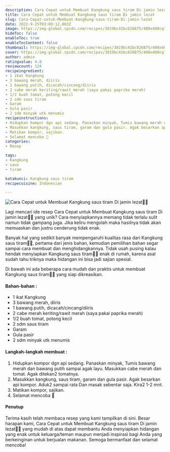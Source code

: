```yaml
---
description: Cara Cepat untuk Membuat Kangkung saus tiram Di jamin lezat"
title: Cara Cepat untuk Membuat Kangkung saus tiram Di jamin lezat
slug: Cara-Cepat-untuk-Membuat-Kangkung-saus-tiram-Di-jamin-lezat
date: 2022-9-25T03:09:12.063Z
image: https://img-global.cpcdn.com/recipes/3819bc41bc826875/400x400cq70/photo.jpg
hideToc: false
enableToc: true
enableTocContent: false
thumbnail: https://img-global.cpcdn.com/recipes/3819bc41bc826875/400x400cq70/photo.jpg
cover: https://img-global.cpcdn.com/recipes/3819bc41bc826875/400x400cq70/photo.jpg
author: admin
ratingvalue: 4.8
reviewcount: 124
recipeingredient:
- 1 ikat Kangkung
- 3 bawang merah, diiris
- 1 bawang putih, dicacah/cincang/diiris
- 2 cabe merah keriting/rawit merah (saya pakai paprika merah)
- 1/2 buah tomat, potong kecil
- 2 sdm saus tiram
- Garam
- Gula pasir
- 2 sdm minyak utk menumis
recipeinstructions:
- Hidupkan kompor dgn api sedang. Panaskan minyak, Tumis bawang merah dan bawang putih sampai agak layu. Masukkan cabe merah dan tomat. Agak ditekan2 tomatnya.
- Masukkan kangkung, saus tiram, garam dan gula pasir. Agak besarkan api kompor. Aduk2 sampai rata Dan masak sebentar saja. Kira2 1-2 mnt.
- Matikan kompor, sajikan.
- Selamat mencoba 💖
categories:
- Resep

tags:
- Kangkung
- saus
- tiram

katakunci: Kangkung saus tiram
recipecuisine: Indonesian

---
```


![Cara Cepat untuk Membuat Kangkung saus tiram Di jamin lezat👩‍🍳](https://img-global.cpcdn.com/recipes/3819bc41bc826875/400x400cq70/photo.jpg)

Lagi mencari ide resep Cara Cepat untuk Membuat Kangkung saus tiram Di jamin lezat👩‍🍳 yang unik? Cara menyiapkannya memang tidak terlalu sulit namun tidak gampang juga. Jika keliru mengolah maka hasilnya tidak akan memuaskan dan justru cenderung tidak enak.

Banyak hal yang sedikit banyak mempengaruhi kualitas rasa dari Kangkung saus tiram👩‍🍳, pertama dari jenis bahan, kemudian pemilihan bahan segar sampai cara membuat dan menghidangkannya. Tidak usah pusing kalau hendak menyiapkan Kangkung saus tiram👩‍🍳 enak di rumah, karena asal sudah tahu triknya maka hidangan ini bisa jadi sajian spesial.

Di bawah ini ada beberapa cara mudah dan praktis untuk membuat Kangkung saus tiram👩‍🍳 yang siap dikreasikan.

<!--inarticleads1-->

#### Bahan-bahan :

- 1 ikat Kangkung
- 3 bawang merah, diiris
- 1 bawang putih, dicacah/cincang/diiris
- 2 cabe merah keriting/rawit merah (saya pakai paprika merah)
- 1/2 buah tomat, potong kecil
- 2 sdm saus tiram
- Garam
- Gula pasir
- 2 sdm minyak utk menumis

<!--inarticleads2-->

#### Langkah-langkah membuat :

1. Hidupkan kompor dgn api sedang. Panaskan minyak, Tumis bawang merah dan bawang putih sampai agak layu. Masukkan cabe merah dan tomat. Agak ditekan2 tomatnya.
1. Masukkan kangkung, saus tiram, garam dan gula pasir. Agak besarkan api kompor. Aduk2 sampai rata Dan masak sebentar saja. Kira2 1-2 mnt.
1. Matikan kompor, sajikan.
1. Selamat mencoba 💖

#### Penutup

Terima kasih telah membaca resep yang kami tampilkan di sini. Besar harapan kami, Cara Cepat untuk Membuat Kangkung saus tiram Di jamin lezat👩‍🍳 yang mudah di atas dapat membantu Anda menyiapkan hidangan yang enak untuk keluarga/teman maupun menjadi inspirasi bagi Anda yang berkeinginan untuk berjualan makanan. Semoga bermanfaat dan selamat mencoba!